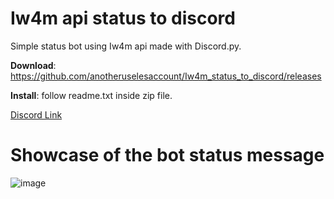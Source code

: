 # Iw4m api status to discord

Simple status bot using Iw4m api made with Discord.py.

**Download**: https://github.com/anotheruselesaccount/Iw4m_status_to_discord/releases

**Install**: follow readme.txt inside zip file.

[Discord Link](https://discord.gg/mtAsvArAJD)

# Showcase of the bot status message

![image](https://github.com/anotheruselesaccount/Iw4m_status_to_discord/assets/160650467/27e866d8-811d-49ec-b50d-ae3200544a0e)
